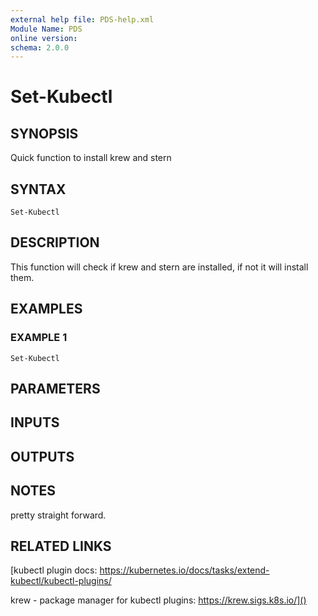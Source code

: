```yaml
---
external help file: PDS-help.xml
Module Name: PDS
online version:
schema: 2.0.0
---
```


# Set-Kubectl

## SYNOPSIS
Quick function to install krew and stern

## SYNTAX

```
Set-Kubectl
```

## DESCRIPTION
This function will check if krew and stern are installed, if not it will install them.

## EXAMPLES

### EXAMPLE 1
```
Set-Kubectl
```

## PARAMETERS

## INPUTS

## OUTPUTS

## NOTES
pretty straight forward.

## RELATED LINKS

[kubectl plugin docs:
https://kubernetes.io/docs/tasks/extend-kubectl/kubectl-plugins/

krew - package manager for kubectl plugins:
https://krew.sigs.k8s.io/]()

